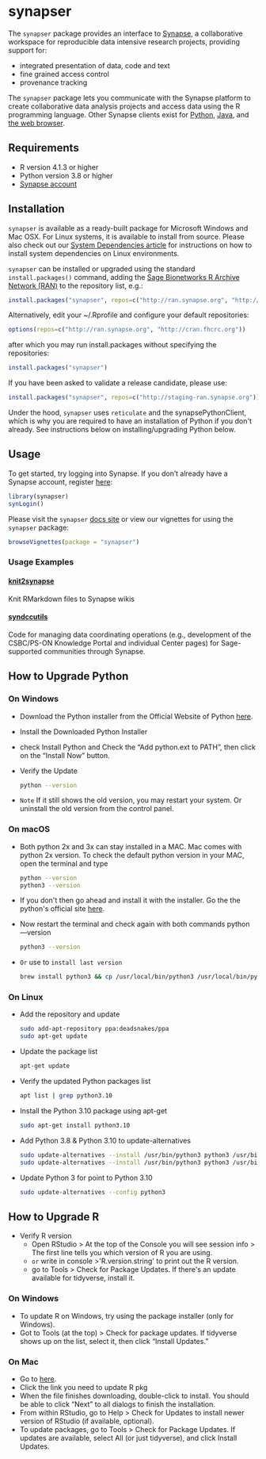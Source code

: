 
<!-- README.md is generated from README.Rmd. Please modify README.Rmd and run `pkgdown::build_site()` to update README.md -->

# synapser

The `synapser` package provides an interface to
[Synapse](http://www.synapse.org), a collaborative workspace for
reproducible data intensive research projects, providing support for:

* integrated presentation of data, code and text
* fine grained access control
* provenance tracking

The `synapser` package lets you communicate with the Synapse platform to
create collaborative data analysis projects and access data using the R
programming language. Other Synapse clients exist for
[Python](https://python-docs.synapse.org/build/html/index.html),
[Java](https://github.com/Sage-Bionetworks/Synapse-Repository-Services/tree/develop),
and [the web browser](https://www.synapse.org).

## Requirements

- R version 4.1.3 or higher
- Python version 3.8 or higher
- [Synapse account](https://www.synapse.org/#!RegisterAccount:0)

## Installation

`synapser` is available as a ready-built package for Microsoft Windows
and Mac OSX. For Linux systems, it is available to install from source.
Please also check out our [System Dependencies
article](https://r-docs.synapse.org/articles/systemDependencies.html) for instructions on how to
install system dependencies on Linux environments.

`synapser` can be installed or upgraded using the standard `install.packages()` command,
adding the [Sage Bionetworks R Archive Network (RAN)](http://ran.synapse.org/) to the
repository list, e.g.:


```r
install.packages("synapser", repos=c("http://ran.synapse.org", "http://cran.fhcrc.org"))
```

Alternatively, edit your ~/.Rprofile and configure your default repositories:


```r
options(repos=c("http://ran.synapse.org", "http://cran.fhcrc.org"))
```

after which you may run install.packages without specifying the repositories:


```r
install.packages("synapser")
```

If you have been asked to validate a release candidate, please use:


```r
install.packages("synapser", repos=c("http://staging-ran.synapse.org"))
```

Under the hood, `synapser` uses `reticulate` and the synapsePythonClient, which
is why you are required to have an installation of Python if you don't already.
See instructions below on installing/upgrading Python below.

## Usage

To get started, try logging into Synapse. If you don’t already have a
Synapse account, register [here](https://www.synapse.org/register):


```r
library(synapser)
synLogin()
```

Please visit the `synapser` [docs site](https://r-docs.synapse.org/) or view our vignettes for using the `synapser` package:


```r
browseVignettes(package = "synapser")
```

### Usage Examples

#### [knit2synapse](https://github.com/Sage-Bionetworks/knit2synapse)

Knit RMarkdown files to Synapse wikis

#### [syndccutils](https://github.com/Sage-Bionetworks/syndccutils)

Code for managing data coordinating operations (e.g., development of the CSBC/PS-ON Knowledge Portal and individual Center pages) for Sage-supported communities through Synapse.

## How to Upgrade Python

### On Windows

- Download the Python installer from the Official Website of Python
[here](https://www.python.org/downloads/windows/).
- Install the Downloaded Python Installer
- check Install Python and Check the “Add python.ext to PATH”, then click on the “Install Now” button.
- Verify the Update

  
  ```bash
  python --version
  ```

- `Note` If it still shows the old version, you may restart your system. Or uninstall the old version from the control panel.

### On macOS

- Both python 2x and 3x can stay installed in a MAC. Mac comes with python 2x version. To check the default python version in your MAC, open the terminal and type

  
  ```bash
  python --version
  python3 --version
  ```

- If you don't then go ahead and install it with the installer. Go the the python's official site
[here](https://www.python.org/downloads/mac-osx/).

- Now restart the terminal and check again with both commands python —version

  
  ```bash
  python3 --version
  ```

- `Or` use to `install last version`

  
  ```bash
  brew install python3 && cp /usr/local/bin/python3 /usr/local/bin/python
  ```

### On Linux

- Add the repository and update

  
  ```bash
  sudo add-apt-repository ppa:deadsnakes/ppa
  sudo apt-get update
  ```

- Update the package list

  
  ```bash
  apt-get update
  ```

- Verify the updated Python packages list

    
    ```bash
    apt list | grep python3.10
    ```

- Install the Python 3.10 package using apt-get

    
    ```bash
    sudo apt-get install python3.10
    ```

- Add Python 3.8 & Python 3.10 to update-alternatives

  
  ```bash
  sudo update-alternatives --install /usr/bin/python3 python3 /usr/bin/python3.8 1
  sudo update-alternatives --install /usr/bin/python3 python3 /usr/bin/python3.10 2
  ```

- Update Python 3 for point to Python 3.10

  
  ```bash
  sudo update-alternatives --config python3
  ```

## How to Upgrade R

- Verify R version
  - Open RStudio > At the top of the Console you will see session info > The first line tells you which version of R you are using.
  - `or` write in console >'R.version.string' to print out the R version.
  - go to Tools > Check for Package Updates. If there's an update available for tidyverse, install it.

### On Windows

- To update R on Windows, try using the package installer (only for Windows).
- Got to Tools (at the top) > Check for package updates. If tidyverse shows up on the list, select it, then click “Install Updates.”

### On Mac

- Go to
[here](https://cloud.r-project.org/bin/macosx/).
- Click the link you need to update R pkg
- When the file finishes downloading, double-click to install. You should be able to click “Next” to all dialogs to finish the installation.
- From within RStudio, go to Help > Check for Updates to install newer version of RStudio (if available, optional).
- To update packages, go to Tools > Check for Package Updates. If updates are available, select All (or just tidyverse), and click Install Updates.
